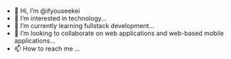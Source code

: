 - 👋 Hi, I’m @ifyouseekei
- 👀 I’m interested in technology...
- 🌱 I’m currently learning fullstack development...
- 💞️ I’m looking to collaborate on web applications and web-based mobile applications...
- 📫 How to reach me ...

<!---
ifyouseekei/ifyouseekei is a ✨ special ✨ repository because its `README.md` (this file) appears on your GitHub profile.
You can click the Preview link to take a look at your changes.
--->
